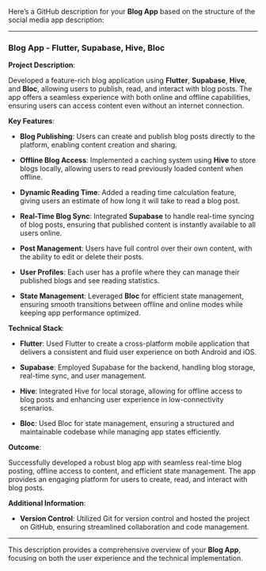 Here’s a GitHub description for your **Blog App** based on the structure of the social media app description:

---

### Blog App - Flutter, Supabase, Hive, Bloc

**Project Description**:

Developed a feature-rich blog application using **Flutter**, **Supabase**, **Hive**, and **Bloc**, allowing users to publish, read, and interact with blog posts. The app offers a seamless experience with both online and offline capabilities, ensuring users can access content even without an internet connection.

**Key Features**:

- **Blog Publishing**: Users can create and publish blog posts directly to the platform, enabling content creation and sharing.
  
- **Offline Blog Access**: Implemented a caching system using **Hive** to store blogs locally, allowing users to read previously loaded content when offline.
  
- **Dynamic Reading Time**: Added a reading time calculation feature, giving users an estimate of how long it will take to read a blog post.

- **Real-Time Blog Sync**: Integrated **Supabase** to handle real-time syncing of blog posts, ensuring that published content is instantly available to all users online.

- **Post Management**: Users have full control over their own content, with the ability to edit or delete their posts.

- **User Profiles**: Each user has a profile where they can manage their published blogs and see reading statistics.

- **State Management**: Leveraged **Bloc** for efficient state management, ensuring smooth transitions between offline and online modes while keeping app performance optimized.

**Technical Stack**:

- **Flutter**: Used Flutter to create a cross-platform mobile application that delivers a consistent and fluid user experience on both Android and iOS.

- **Supabase**: Employed Supabase for the backend, handling blog storage, real-time sync, and user management.

- **Hive**: Integrated Hive for local storage, allowing for offline access to blog posts and enhancing user experience in low-connectivity scenarios.

- **Bloc**: Used Bloc for state management, ensuring a structured and maintainable codebase while managing app states efficiently.

**Outcome**:

Successfully developed a robust blog app with seamless real-time blog posting, offline access to content, and efficient state management. The app provides an engaging platform for users to create, read, and interact with blog posts.

**Additional Information**:

- **Version Control**: Utilized Git for version control and hosted the project on GitHub, ensuring streamlined collaboration and code management.

---

This description provides a comprehensive overview of your **Blog App**, focusing on both the user experience and the technical implementation.
